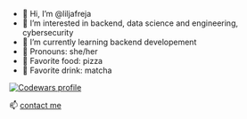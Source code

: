 - 👋 Hi, I’m @liljafreja
- 👀 I’m interested in backend, data science and engineering, cybersecurity
- 🌱 I’m currently learning backend developement
- 🌸 Pronouns: she/her
- 🍕 Favorite food: pizza
- 🍵 Favorite drink: matcha

[![Codewars profile](https://www.codewars.com/users/liljafreja/badges/large)](https://www.codewars.com/users/liljafreja)

📫 [contact me](https://www.linkedin.com/in/liljafreja/)
<!---
liljafreja/liljafreja is a ✨ special ✨ repository because its `README.md` (this file) appears on your GitHub profile.
You can click the Preview link to take a look at your changes.
--->
